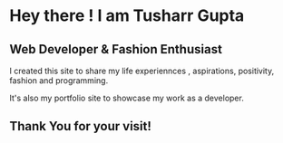 <h1>Hey there ! I am Tusharr Gupta</h1>
<h2> Web Developer & Fashion Enthusiast </h2>

I created this site to share my life experiennces , aspirations, positivity, fashion and programming.


It's also my portfolio site to showcase my work as a developer.

<h2> Thank You for your visit! </h2>
